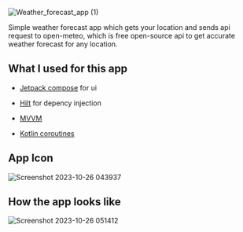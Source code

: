 ![Weather_forecast_app (1)](https://github.com/Kostahe/Weather_Forecast/assets/113007546/c420c213-693a-4241-ae58-a09b717abbcb)
<p> Simple weather forecast app which gets your location and sends api request to open-meteo, which is free open-source api to get accurate weather 
forecast for any location.</p>

## What I used for this app
* <p><a href="https://developer.android.com/jetpack/compose">Jetpack compose</a> for ui </p>
* <p><a href="https://dagger.dev/hilt/">Hilt</a> for depency injection</p>
* <p><a href="https://en.wikipedia.org/wiki/Model%E2%80%93view%E2%80%93viewmodel">MVVM</a></p>
* <p><a href="https://kotlinlang.org/docs/coroutines-overview.html">Kotlin coroutines</a>
## App Icon
![Screenshot 2023-10-26 043937](https://github.com/Kostahe/Weather_Forecast/assets/113007546/053e0a45-98c4-40fa-9e9a-7de0b2fe17cb)
## How the app looks like
![Screenshot 2023-10-26 051412](https://github.com/Kostahe/Weather_Forecast/assets/113007546/788344c0-2e33-4077-ac60-63ceb86f2078)
